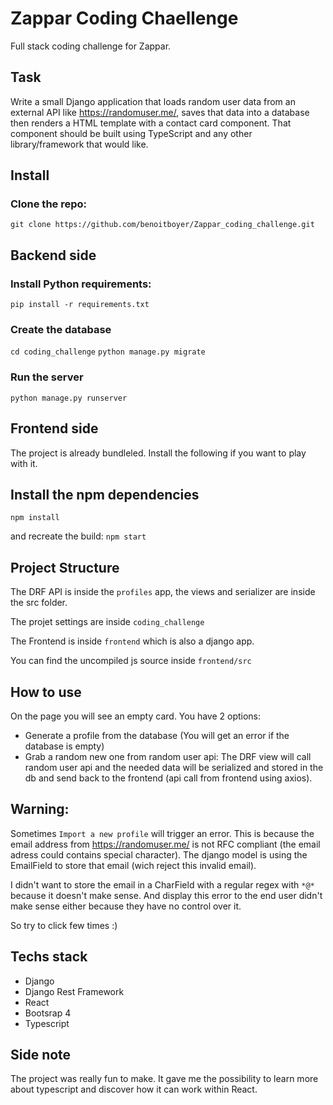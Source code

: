 # Zappar Coding Chaellenge

Full stack coding challenge for Zappar.

## Task

Write a small Django application that loads random user data from an external API like https://randomuser.me/, saves that data into a database then renders a HTML template with a contact card component. That component should be built using TypeScript and any other library/framework that would like.

## Install

### Clone the repo:
`git clone https://github.com/benoitboyer/Zappar_coding_challenge.git`

## Backend side
### Install Python requirements:
`pip install -r requirements.txt`
### Create the database
`cd coding_challenge`
`python manage.py migrate`
### Run the server
`python manage.py runserver`
## Frontend side
The project is already bundleled. Install the following if you want to play with it.
## Install the npm dependencies
`npm install`

and recreate the build:
`npm start`

## Project Structure
The DRF API is inside the `profiles` app, the views and serializer are inside the src folder.

The projet settings are inside `coding_challenge`

The Frontend is inside `frontend` which is also a django app.

You can find the uncompiled js source inside `frontend/src`


## How to use
On the page you will see an empty card.
You have  2 options:
- Generate a profile from the database (You will get an error if the database is empty)
- Grab a random new one from random user api: The DRF view will call random user api and the needed data will be serialized and stored in the db and send back to the frontend (api call from frontend using axios).

## Warning:
Sometimes `Import a new profile` will trigger an error.
This is because the email address from  https://randomuser.me/ is not RFC compliant (the email adress could contains special character).
The django model is using the EmailField to store that email (wich reject this invalid email).

I didn't want to store the email in a CharField with a regular regex with `*@*` because it doesn't make sense.
And display this error to the end user didn't make sense either because they have no control over it.

So try to click few times :)


## Techs stack

- Django
- Django Rest Framework
- React
- Bootsrap 4
- Typescript

## Side note
The project was really fun to make.
It gave me the possibility to learn more about typescript and discover how it can work within React.

